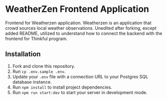 # WeatherZen Frontend Application

Frontend for Weatherzen application. Weatherzen is an application that crowd sources local weather observations. Unedited after forking, except added README, utilized to understand how to connect the backend with the frontend for Thinkful program.

## Installation

1. Fork and clone this repository.
1. Run `cp .env.sample .env`.
1. Update your `.env` file with a connection URL to your Postgres SQL database instance.
1. Run `npm install` to install project dependencies.
1. Run `npm run start:dev` to start your server in development mode.

